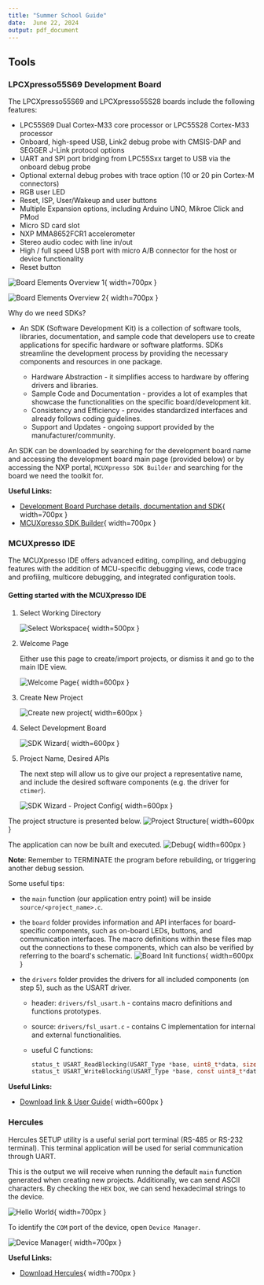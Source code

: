 ```yaml
---
title: "Summer School Guide"
date:  June 22, 2024
output: pdf_document
---
```


## Tools

### LPCXpresso55S69 Development Board

The LPCXpresso55S69 and LPCXpresso55S28 boards include the following features:

- LPC55S69 Dual Cortex-M33 core processor or LPC55S28 Cortex-M33 processor
- Onboard, high-speed USB, Link2 debug probe with CMSIS-DAP and SEGGER J-Link protocol options
- UART and SPI port bridging from LPC55Sxx target to USB via the onboard debug probe
- Optional external debug probes with trace option (10 or 20 pin Cortex-M connectors)
- RGB user LED
- Reset, ISP, User/Wakeup and user buttons
- Multiple Expansion options, including Arduino UNO, Mikroe Click and PMod
- Micro SD card slot
- NXP MMA8652FCR1 accelerometer
- Stereo audio codec with line in/out
- High / full speed USB port with micro A/B connector for the host or device functionality
- Reset button

![Board Elements Overview 1](pics/lab_guide_board1.png "Board Elements Overview 1"){ width=700px }

![Board Elements Overview 2](pics/lab_guide_board2.png "Board Elements Overview 2"){ width=700px }

Why do we need SDKs?

- An SDK (Software Development Kit) is a collection of software tools, libraries, documentation, and sample code that developers use to create applications for specific hardware or software platforms. SDKs streamline the development process by providing the necessary components and resources in one package.

  - Hardware Abstraction - it simplifies access to hardware by offering drivers and libraries.
  - Sample Code and Documentation - provides a lot of examples that showcase the functionalities on the specific board/development kit.
  - Consistency and Efficiency - provides standardized interfaces and already follows coding guidelines.
  - Support and Updates - ongoing support provided by the manufacturer/community.

An SDK can be downloaded by searching for the development board name and accessing the development board main page (provided below) or by accessing the NXP portal, `MCUXpresso SDK Builder` and searching for the board we need the toolkit for.

**Useful Links:**

- [Development Board Purchase details, documentation and SDK](https://www.nxp.com/design/design-center/software/development-software/mcuxpresso-software-and-tools-/lpcxpresso-boards/lpcxpresso55s69-development-board:LPC55S69-EVK){ width=700px }
- [MCUXpresso SDK Builder](https://mcuxpresso.nxp.com/en/welcome){ width=700px }

### MCUXpresso IDE

The MCUXpresso IDE offers advanced editing, compiling, and debugging features with the addition of MCU-specific debugging views, code trace and profiling, multicore debugging, and integrated configuration tools.

#### Getting started with the MCUXpresso IDE

1. Select Working Directory

    ![Select Workspace](pics/lab_guide_workspace.png "Select Workspace"){ width=500px }

2. Welcome Page

    Either use this page to create/import projects, or dismiss it and go to the main IDE view.

    ![Welcome Page](pics/lab_guide_welcome.png "Welcome Page"){ width=600px }

3. Create New Project

    ![Create new project](pics/lab_guide_new_project.png "Create new project"){ width=600px }

4. Select Development Board

    ![SDK Wizard](pics/lab_guide_SDK_wizard.png "SDK Wizard"){ width=600px }

5. Project Name, Desired APIs

    The next step will allow us to give our project a representative name, and include the desired software components (e.g. the driver for `ctimer`).

    ![SDK Wizard - Project Config](pics/lab_guide_project_config.png "SDK Wizard - Project Config"){ width=600px }

The project structure is presented below.
![Project Structure](pics/lab_guide_my_project.png "Project Structure"){ width=600px }

The application can now be built and executed.
![Debug](pics/lab_guide_debug.png "Debug"){ width=600px }

**Note**: Remember to TERMINATE the program before rebuilding, or triggering another debug session.

Some useful tips:

- the `main` function (our application entry point) will be inside `source/<project_name>.c`.
- the `board` folder provides information and API interfaces for board-specific components, such as on-board LEDs, buttons, and communication interfaces. The macro definitions within these files map out the connections to these components, which can also be verified by referring to the board's schematic.
    ![Board Init functions](pics/lab_guide_board_folder.png){ width=600px }
- the `drivers` folder provides the drivers for all included components (on step 5), such as the USART driver.

  - header: `drivers/fsl_usart.h` - contains macro definitions and functions prototypes.
  - source: `drivers/fsl_usart.c` - contains C implementation for internal and external functionalities.
  - useful C functions:

    ~~~~C
    status_t USART_ReadBlocking(USART_Type *base, uint8_t*data, size_t length);
    status_t USART_WriteBlocking(USART_Type *base, const uint8_t*data, size_t length);
    ~~~~

**Useful Links:**

- [Download link & User Guide](https://www.nxp.com/design/design-center/software/development-software/mcuxpresso-software-and-tools-/mcuxpresso-integrated-development-environment-ide:MCUXpresso-IDE){ width=600px }

### Hercules

Hercules SETUP utility is a useful serial port terminal (RS-485 or RS-232 terminal). This terminal application will be used for serial communication through UART.

This is the output we will receive when running the default `main` function generated when creating new projects. Additionally, we can send ASCII characters. By checking the `HEX` box, we can send hexadecimal strings to the device.

![Hello World](pics/lab_guide_hercules.png "Hello World"){ width=700px }

To identify the `COM` port of the device, open `Device Manager`.

![Device Manager](pics/lab_guide_dev_manager.png "Device Manager"){ width=700px }

**Useful Links:**

- [Download Hercules](https://www.hw-group.com/software/hercules-setup-utility){ width=700px }